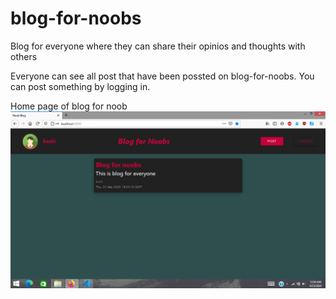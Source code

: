 # blog-for-noobs
Blog for everyone where they can share their opinios and thoughts with others


Everyone can see all post that have been possted on blog-for-noobs.
 You can post something by logging in.
 

Home page of blog for noob
![homepage](https://github.com/kashi11/blog-for-noobs/blob/master/Screenshots/home%20page%20when%20there%20is%20something%20to%20show%20in%20database.png)
